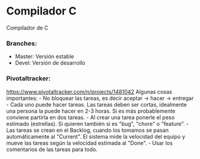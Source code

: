 # Compilador C
Compilador de C

### Branches:
  * Master: Versión estable
  * Devel:  Versión de desarrollo

### Pivotaltracker:
  https://www.pivotaltracker.com/n/projects/1481042
  Algunas cosas importantes:
    - No bloquear las tareas, es decir aceptar -> hacer -> entregar
    - Cada uno puede hacer tareas. Las tareas deben ser cortas, idealmente una
      persona la puede hacer en 2-3 horas. Si es más probablemente conviene partirla
      en dos tareas.
    - Al crear una tarea ponerle el peso estimado (estrellas). Si quieren también
      si es "bug", "chore" o "feature".
    - Las tareas se crean en el Backlog, cuando los tomamos se pasan
      automáticamente al "Current". El sistema mide la velocidad del equipo y mueve
      las tareas según la velocidad estimada al "Done".
    - Usar los comentarios de las tareas para todo.
